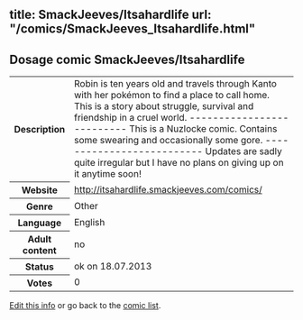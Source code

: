 title: SmackJeeves/Itsahardlife
url: "/comics/SmackJeeves_Itsahardlife.html"
---
Dosage comic SmackJeeves/Itsahardlife
-----------------------------------------

<p id="msg"></p>
<script type="text/javascript">
if (window.location.search === '?edit_info_mail=sent_ok') {
  var elem = document.getElementById("msg");
  elem.innerHTML = 'Edited information sucessfully sent for review, which is usually done daily. Thanks!';
  elem.className = 'ok';
}
</script>
<table class="comicinfo">
<tr>
<th>Description</th><td>Robin is ten years old and travels through Kanto with her pokémon to find a place to call home. This is a story about struggle, survival and friendship in a cruel world. -------------------------- This is a Nuzlocke comic. Contains some swearing and occasionally some gore. -------------------------- Updates are sadly quite irregular but I have no plans on giving up on it anytime soon!</td>
</tr>
<tr>
<th>Website</th><td><a href="http://itsahardlife.smackjeeves.com/comics/">http://itsahardlife.smackjeeves.com/comics/</a></td>
</tr>
<tr>
<th>Genre</th><td>Other</td>
</tr>
<tr>
<th>Language</th><td>English</td>
</tr>
<tr>
<th>Adult content</th><td>no</td>
</tr>
<tr>
<th>Status</th><td>ok on 18.07.2013</td>
</tr>
<tr>
<th>Votes</th><td>0</td>
</tr>
</table>

[Edit this info](SmackJeeves_Itsahardlife_edit.html) or go back to the [comic list](../comic-index.html).
